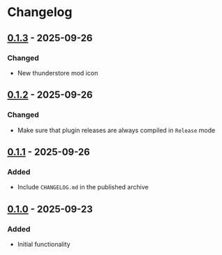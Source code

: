 # Changelog

## [0.1.3] - 2025-09-26

### Changed

- New thunderstore mod icon

## [0.1.2] - 2025-09-26

### Changed

- Make sure that plugin releases are always compiled in `Release` mode

## [0.1.1] - 2025-09-26

### Added

- Include `CHANGELOG.md` in the published archive

## [0.1.0] - 2025-09-23

### Added

- Initial functionality

[0.1.3]: https://github.com/UserIsntAvailable/Silksong.EndingIndicators/compare/v0.1.2...v0.1.3
[0.1.2]: https://github.com/UserIsntAvailable/Silksong.EndingIndicators/compare/v0.1.1...v0.1.2
[0.1.1]: https://github.com/UserIsntAvailable/Silksong.EndingIndicators/compare/v0.1.0...v0.1.1
[0.1.0]: https://github.com/UserIsntAvailable/Silksong.EndingIndicators/releases/tag/v0.1.0
